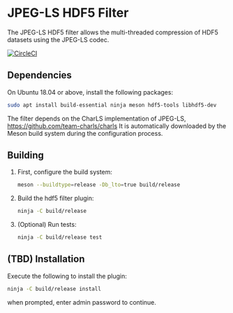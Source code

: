 JPEG-LS HDF5 Filter
===================
The JPEG-LS HDF5 filter allows the multi-threaded compression of HDF5 datasets using the JPEG-LS codec.

[![CircleCI](https://circleci.com/gh/antonysigma/jpegls-hdf-filter/tree/master.svg?style=svg)](https://circleci.com/gh/antonysigma/jpegls-hdf-filter/tree/master)

Dependencies
------------

On Ubuntu 18.04 or above, install the following packages:
```bash
sudo apt install build-essential ninja meson hdf5-tools libhdf5-dev
```

The filter depends on the CharLS implementation of JPEG-LS,
https://github.com/team-charls/charls
It is automatically downloaded by the Meson build system during the configuration process.

Building
--------
1. First, configure the build system:

    ```bash
    meson --buildtype=release -Db_lto=true build/release
    ```

1. Build the hdf5 filter plugin:

    ```bash
    ninja -C build/release
    ```

1. (Optional) Run tests:

    ```bash
    ninja -C build/release test
    ```

(TBD) Installation
-------------------

Execute the following to install the plugin:

```bash
ninja -C build/release install
```
when prompted, enter admin password to continue.
